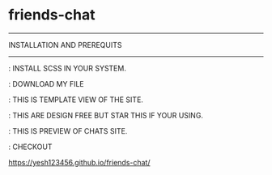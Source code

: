 # friends-chat

******************
INSTALLATION AND PREREQUITS
******************

: INSTALL SCSS IN YOUR SYSTEM.

: DOWNLOAD MY FILE

: THIS IS TEMPLATE VIEW OF THE SITE.

: THIS ARE DESIGN FREE BUT STAR THIS IF YOUR USING.

: THIS IS PREVIEW OF CHATS SITE.

: CHECKOUT


https://yesh123456.github.io/friends-chat/
